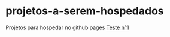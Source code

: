 # projetos-a-serem-hospedados
 Projetos para hospedar no github pages
 <a href="jp-carvalho-github.io/teste1/index.html">Teste n°1
